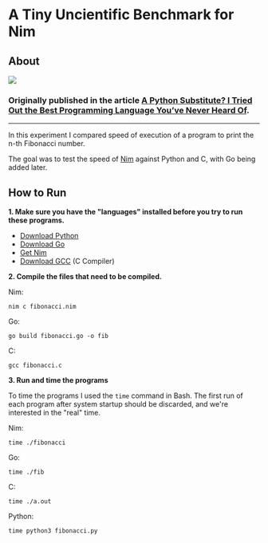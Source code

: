 # A Tiny Uncientific Benchmark for Nim

## About

![](https://cdn-images-1.medium.com/max/1600/1*7xy8DpkPquQip0pv_ZrZHg.png)

### Originally published in the article [A Python Substitute? I Tried Out the Best Programming Language You’ve Never Heard Of](https://medium.com/better-programming/a-python-substitute-i-tried-out-the-best-programming-language-youve-never-heard-of-9e29cd1893c0?source=friends_link&sk=61b12cfd6456f992013ba61e710efc72).

<hr>

In this experiment I compared speed of execution of a program to print the n-th Fibonacci number.

The goal was to test the speed of [Nim](https://nim-lang.org/) against Python and C, with Go being added later.

## How to Run

**1. Make sure you have the "languages" installed before you try to run these programs.**

* [Download Python](https://www.python.org/downloads/)
* [Download Go](https://golang.org/dl/)
* [Get Nim](https://nim-lang.org/install.html)
* [Download GCC](https://gcc.gnu.org/releases.html) (C Compiler)

**2. Compile the files that need to be compiled.**

Nim:
```
nim c fibonacci.nim
```

Go:
```
go build fibonacci.go -o fib
```

C:
```
gcc fibonacci.c
```

**3. Run and time the programs**

To time the programs I used the `time` command in Bash. The first run of each program after system startup should be discarded, and we're interested in the "real" time.

Nim:
```
time ./fibonacci
```

Go:
```
time ./fib
```

C:
```
time ./a.out
```

Python:
```
time python3 fibonacci.py
```

